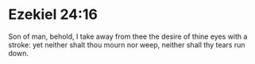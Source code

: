 # Ezekiel 24:16

Son of man, behold, I take away from thee the desire of thine eyes with a stroke: yet neither shalt thou mourn nor weep, neither shall thy tears run down.